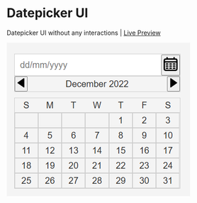 # Datepicker UI
Datepicker UI without any interactions | [Live Preview](https://reyfaldy.github.io/roadmap.sh-fe-projects/06-Datepicker%20UI/)

![Datepicker UI](./datepicker-ui.png)
